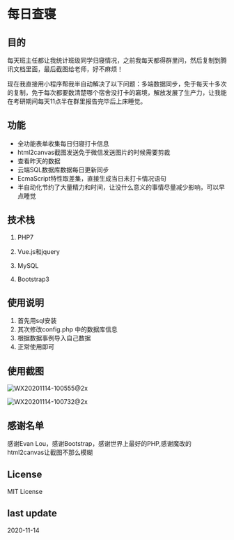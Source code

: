 # 每日查寝

## 目的

每天班主任都让我统计班级同学归寝情况，之前我每天都得群里问，然后复制到腾讯文档里面，最后截图给老师，好不麻烦！

现在我直接用小程序帮我半自动解决了以下问题：多端数据同步，免于每天十多次的复制，免于每次都要数清楚哪个宿舍没打卡的窘境，解放发展了生产力，让我能在考研期间每天11点半在群里报告完毕后上床睡觉。

## 功能

- 全功能表单收集每日归寝打卡信息
- html2canvas截图发送免于微信发送图片的时候需要剪裁
- 查看昨天的数据
- 云端SQL数据库数据每日更新同步
- EcmaScript特性取差集，直接生成当日未打卡情况语句
- 半自动化节约了大量精力和时间，让没什么意义的事情尽量减少影响，可以早点睡觉

## 技术栈

1. PHP7

2. Vue.js和jquery

3. MySQL

4. Bootstrap3

## 使用说明

1. 首先用sql安装
2. 其次修改config.php 中的数据库信息
3. 根据数据事例导入自己数据
4. 正常使用即可

## 使用截图

![WX20201114-100555@2x](https://tva1.sinaimg.cn/large/0081Kckwgy1gkoh7y9xc5j312d0u045l.jpg)

![WX20201114-100732@2x](https://tva1.sinaimg.cn/large/0081Kckwgy1gkoh8cyf7tj30sq0rgn0p.jpg)

## 感谢名单

感谢Evan Lou，感谢Bootstrap，感谢世界上最好的PHP,感谢魔改的html2canvas让截图不那么模糊

## License

MIT License

## last update

2020-11-14
